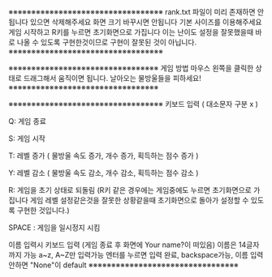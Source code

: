※※※※※※※※※※※※※※※※※※※※※※※※※※※※※※※※※※
rank.txt 파일이 미리 존재하면 안됩니다 있으면 삭제해주세요
화면 크기 바꾸시면 안됩니다 기본 사이즈를 이용해주세요
게임 시작하고 R키를 누르면 초기화면으로 가집니다 이는
난이도 설정을 잘못했을때 바로 나올 수 있도록 구현한것이므로
구현이 잘못된 것이 아닙니다.
※※※※※※※※※※※※※※※※※※※※※※※※※※※※※※※※※※

※※※※※※※※※※※※※※※※※※※※※※※※※※※※※※※※※
게임 방법
마우스 왼쪽을 클릭한 상태로 드래그해서 움직이면 됩니다.
날아오는 물방울들을 피하세요!
※※※※※※※※※※※※※※※※※※※※※※※※※※※※※※※※※

※※※※※※※※※※※※※※※※※※※※※※※※※※※※※※※※※※
키보드 입력 
( 대소문자 구분 x )

Q: 게임 종료

S: 게임 시작

T: 레벨 증가 ( 물방울 속도 증가, 개수 증가, 획득하는 점수 증가 )

Y: 레벨 감소 ( 물방울 속도 감소, 개수 감소, 획득하는 점수 감소 )

R: 게임을 초기 상태로 되돌림
(R키 같은 경우에는 게임중에도 누르면 초기화면으로 가집니다
게임 레벨 설정같은것을 잘못한 상황같을때 초기화면으로 돌아가
설정할 수 있도록 구현한 것입니다.)

SPACE : 게임을 일시정지 시킴

이름 입력시 키보드 입력
(게임 종료 후 화면에 Your name?이 떠있음)
이름은 14글자까지 가능 a~z, A~Z만 입력가능
엔터를 누르면 입력 완료, backspace가능, 
이름 입력안하면 "None"이 default
※※※※※※※※※※※※※※※※※※※※※※※※※※※※※※※※※

